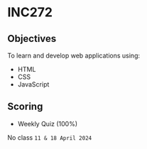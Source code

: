 # INC272

## Objectives
To learn and develop web applications using:
 - HTML
 - CSS
 - JavaScript
  
## Scoring
 - Weekly Quiz (100%)
  

 No class `11 & 18 April 2024` 